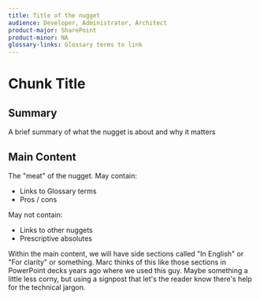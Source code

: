 ```yaml
---
title: Title of the nugget
audience: Developer, Administrator, Architect
product-major: SharePoint
product-minor: NA
glossary-links: Glossary terms to link
---
```


# Chunk Title
 
## Summary
A brief summary of what the nugget is about and why it matters
 
## Main Content
 
The "meat" of the nugget.
May contain:
* Links to Glossary terms
* Pros / cons
 
May not contain:
* Links to other nuggets
* Prescriptive absolutes
 
Within the main content, we will have side sections called "In English" or "For clarity" or something. Marc thinks of this like those sections in PowerPoint decks years ago where we used this guy. Maybe something a little less corny, but using a signpost that let's the reader know there's help for the technical jargon.

